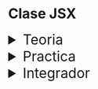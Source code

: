 # Clase JSX

<details>
<summary style="font-size:28px">Teoria</summary>

---

En esta clase vamos a aprender sobre JSX, que es una extension de javascript que nos permite escribir codigo html dentro de nuestros archivos javascript. Esto nos va a permitir crear componentes de una forma mas sencilla y legible.

recuerda que a partir de ahora, la extension de los archivos que vamos a usar es `.jsx`

Lee la siguiente documentacion:

- [Maquetando con JSX](https://react.dev/learn/writing-markup-with-jsx)

- [Javascript en JSX con llaves](https://react.dev/learn/javascript-in-jsx-with-curly-braces)

Mira en el archivo App.jsx como se usa JSX

- Identifica que la diferencia entre una funcion y un componente es que el componente debe comenzar con mayuscula, y retornar un elemento JSX. Por lo demas, es igual a una funcion.

- Observa como podemos escribir cualquier codigo javascript dentro de los componentes, incluso podemos asignar HTML a una variable y luego usarla dentro del componente.

- Recuerda que, tecnicamente, NO estamos escribiendo HTML, sino JSX. Pero la idea es que sea muy similar a HTML, por lo que no deberias tener problemas en entenderlo.

- Las etiquetas pueden recibir todos los atributos que ya conoces de HTML. Pero hay algunas diferencia:

  - El atributo `class` queda deprecado, utilizaremos siempre `className`
  
  - Los atributos se escriben en camelCase, por ejemplo `onclick` se escribe `onClick`

  - Los atributos que reciben valores que **no** son strings, deben ir entre llaves `{}`. Esto incluye funciones

    - Fijate que las funciones no tienen parentesis, ya que no queremos ejecutarlas, sino pasar las referencias.

- Descubre como podemos escribir entre llaves `{}` cualquier expresion de javascript dentro de JSX, por ejemplo, podemos escribir `2+2` o `Math.random()` o `miFuncion()`

- Visualiza como podemos usar los componentes dentro de otros componentes, como si fueran etiquetas HTML, usando la sintaxis `<MiComponente />`

---

Si quieres, puedes ver el ejercicio con el que trabajaremos durante la clase [aqui](/src/clases/03-JSX/teoria/App.jsx)
</details>
<details>
<summary style="font-size:28px">Practica</summary>

---

Usando la siguiente [data](/src/fakeApi/movies.json)

Dentro de App renderiza los siguientes elementos:

1. Un componente `Header` con el nombre y el logo de la pagina.

2. un h1 con el titulo de la primera pelicula.

3. un p con el genero de la primera pelicula.

4. un button para ver la pelicula *(cuando se hace click tiene que mostrar la edad minima recomendada por consola)*.
  
    - se debe pasar el valor por parametro a la funcion

---

Puedes ver la resolucion [aqui](/src/clases/03-JSX/practica/App.jsx)
</details>
<details>
<summary style="font-size:28px">Integrador</summary>
WIP: come later
</details>